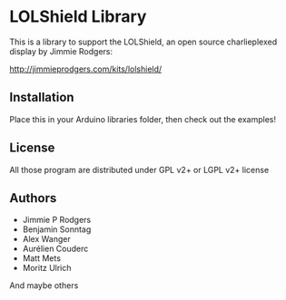 # LOLShield Library
This is a library to support the LOLShield, an open source charlieplexed display by Jimmie Rodgers:

http://jimmieprodgers.com/kits/lolshield/

## Installation
Place this in your Arduino libraries folder, then check out the examples!

## License
All those program are distributed under GPL v2+ or LGPL v2+ license

## Authors
- Jimmie P Rodgers
- Benjamin Sonntag
- Alex Wanger
- Aurélien Couderc
- Matt Mets
- Moritz Ulrich

And maybe others
